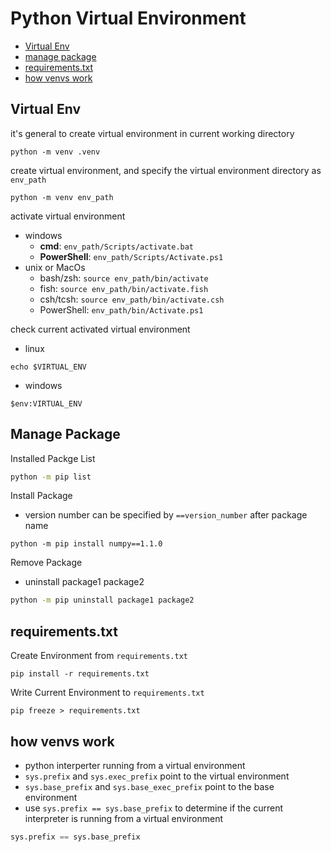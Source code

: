 # Python Virtual Environment

* [Virtual Env](#virtual-env)
* [manage package](#manage-package)
* [requirements.txt](#requirementstxt)
* [how venvs work](#how-venvs-work)

## Virtual Env

it's general to create virtual environment in current working directory

```shell
python -m venv .venv
```

create virtual environment, and specify the virtual environment directory as `env_path`

```shell
python -m venv env_path
```

activate virtual environment

- windows
  - **cmd**: `env_path/Scripts/activate.bat`
  - **PowerShell**: `env_path/Scripts/Activate.ps1`
- unix or MacOs
  - bash/zsh: `source env_path/bin/activate`
  - fish: `source env_path/bin/activate.fish`
  - csh/tcsh: `source env_path/bin/activate.csh`
  - PowerShell: `env_path/bin/Activate.ps1`

check current activated virtual environment

- linux

```shell
echo $VIRTUAL_ENV
```

- windows

```shell
$env:VIRTUAL_ENV
```

## Manage Package

Installed Packge List

```sh
python -m pip list
```

Install Package

- version number can be specified by `==version_number` after package name

```shell
python -m pip install numpy==1.1.0
```

Remove Package

- uninstall package1 package2

```sh
python -m pip uninstall package1 package2
```

## requirements.txt

Create Environment from `requirements.txt`

```shell
pip install -r requirements.txt
```

Write Current Environment to `requirements.txt`

```shell
pip freeze > requirements.txt
```

## how venvs work

- python interperter running from a virtual environment
- `sys.prefix` and `sys.exec_prefix` point to the virtual environment
- `sys.base_prefix` and `sys.base_exec_prefix` point to the base environment
- use `sys.prefix == sys.base_prefix` to determine if the current interpreter is running from a virtual environment

```py
sys.prefix == sys.base_prefix
```

